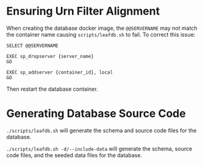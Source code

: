 # Ensuring Urn Filter Alignment

When creating the database docker image, the `@@SERVERNAME` may not match the container name causing `scripts/leafdb.sh` to fail. To correct this issue:

```
SELECT @@SERVERNAME

EXEC sp_dropserver {server_name}
GO

EXEC sp_addserver {container_id}, local
GO
```
Then restart the database container.

# Generating Database Source Code
`./scripts/leafdb.sh` will generate the schema and source code files for the database.

`./scripts/leafdb.sh -d/--include-data` will generate the schema, source code files, and the seeded data files for the database.
